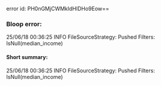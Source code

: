 error id: PH0nGMjCWMkIdHlDHo9Eow==
### Bloop error:

25/06/18 00:36:25 INFO FileSourceStrategy: Pushed Filters: IsNull(median_income)
#### Short summary: 

25/06/18 00:36:25 INFO FileSourceStrategy: Pushed Filters: IsNull(median_income)